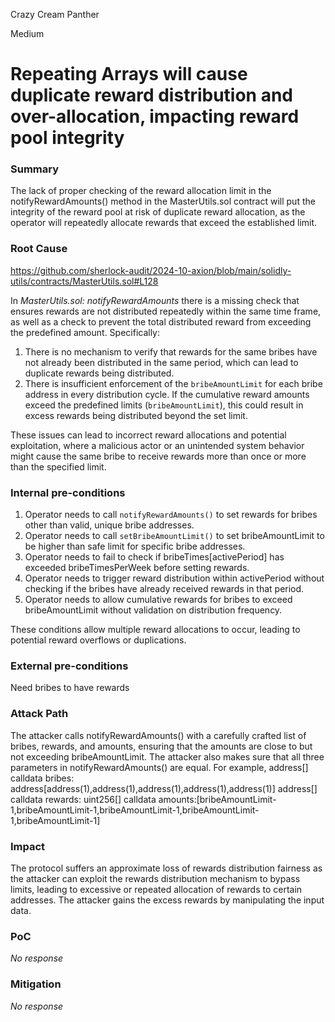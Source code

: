 Crazy Cream Panther

Medium

# Repeating Arrays will cause duplicate reward distribution and over-allocation, impacting reward pool integrity

### Summary

The lack of proper checking of the reward allocation limit in the notifyRewardAmounts() method in the MasterUtils.sol contract will put the integrity of the reward pool at risk of duplicate reward allocation, as the operator will repeatedly allocate rewards that exceed the established limit.

### Root Cause

https://github.com/sherlock-audit/2024-10-axion/blob/main/solidly-utils/contracts/MasterUtils.sol#L128

In *MasterUtils.sol: notifyRewardAmounts* there is a missing check that ensures rewards are not distributed repeatedly within the same time frame, as well as a check to prevent the total distributed reward from exceeding the predefined amount. Specifically:

1. There is no mechanism to verify that rewards for the same bribes have not already been distributed in the same period, which can lead to duplicate rewards being distributed.
2. There is insufficient enforcement of the `bribeAmountLimit` for each bribe address in every distribution cycle. If the cumulative reward amounts exceed the predefined limits (`bribeAmountLimit`), this could result in excess rewards being distributed beyond the set limit.

These issues can lead to incorrect reward allocations and potential exploitation, where a malicious actor or an unintended system behavior might cause the same bribe to receive rewards more than once or more than the specified limit.

### Internal pre-conditions

1. Operator needs to call `notifyRewardAmounts()` to set rewards for bribes other than valid, unique bribe addresses.
2. Operator needs to call `setBribeAmountLimit()` to set bribeAmountLimit to be higher than safe limit for specific bribe addresses.
3. Operator needs to fail to check if bribeTimes[activePeriod] has exceeded bribeTimesPerWeek before setting rewards.
4. Operator needs to trigger reward distribution within activePeriod without checking if the bribes have already received rewards in that period.
5. Operator needs to allow cumulative rewards for bribes to exceed bribeAmountLimit without validation on distribution frequency.

These conditions allow multiple reward allocations to occur, leading to potential reward overflows or duplications.

### External pre-conditions

Need bribes to have rewards

### Attack Path

The attacker calls notifyRewardAmounts() with a carefully crafted list of bribes, rewards, and amounts, ensuring that the amounts are close to but not exceeding bribeAmountLimit. The attacker also makes sure that all three parameters in notifyRewardAmounts() are equal.
For example, address[] calldata bribes: address[address(1),address(1),address(1),address(1),address(1)]
address[] calldata rewards:
uint256[] calldata amounts:[bribeAmountLimit-1,bribeAmountLimit-1,bribeAmountLimit-1,bribeAmountLimit-1,bribeAmountLimit-1]

### Impact

The protocol suffers an approximate loss of rewards distribution fairness as the attacker can exploit the rewards distribution mechanism to bypass limits, leading to excessive or repeated allocation of rewards to certain addresses. The attacker gains the excess rewards by manipulating the input data.

### PoC

_No response_

### Mitigation

_No response_